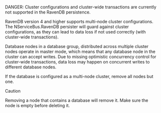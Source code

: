 DANGER: Cluster configurations and cluster-wide transactions are currently not supported in the RavenDB persistence.

RavenDB version 4 and higher supports multi-node cluster configurations. The NServiceBus.RavenDB persister will guard against cluster configurations, as they can lead to data loss if not used correctly (with cluster-wide transactions).

Database nodes in a database group, distributed across multiple cluster nodes operate in master mode, which means that any database node in the cluster can accept writes. Due to missing optimistic concurrency control for cluster-wide transactions, data loss may happen on concurrent writes to different database nodes.

If the database is configured as a multi-node cluster, remove all nodes but one.

> [!CAUTION]
> Removing a node that contains a database will remove it. Make sure the node is empty before deleting it.
